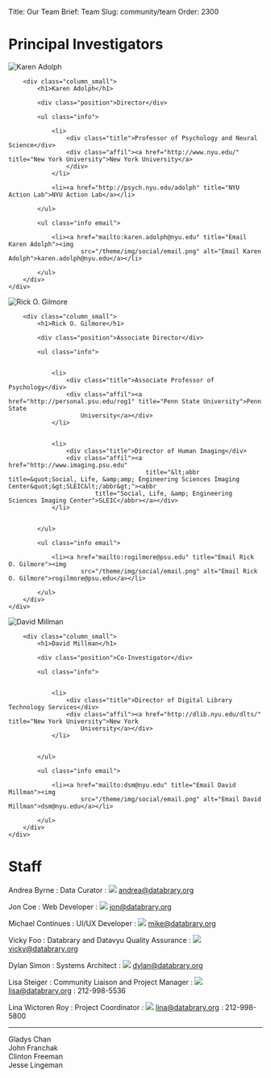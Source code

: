 Title: Our Team
Brief: Team
Slug: community/team
Order: 2300

# Principal Investigators

<article class="profile cf">
    <div class="row">
        <div class="column_mini">
            <img src="/theme/img/profiles/karen.jpg" alt="Karen Adolph" class="avatar">
        </div>

        <div class="column_small">
            <h1>Karen Adolph</h1>

            <div class="position">Director</div>

            <ul class="info">

                <li>
                    <div class="title">Professor of Psychology and Neural Science</div>
                    <div class="affil"><a href="http://www.nyu.edu/" title="New York University">New York University</a>
                    </div>
                </li>

                <li><a href="http://psych.nyu.edu/adolph" title="NYU Action Lab">NYU Action Lab</a></li>

            </ul>

            <ul class="info email">

                <li><a href="mailto:karen.adolph@nyu.edu" title="Email Karen Adolph"><img
                        src="/theme/img/social/email.png" alt="Email Karen Adolph">karen.adolph@nyu.edu</a></li>

            </ul>
        </div>
    </div>
</article>

<article class="profile cf">
    <div class="row">
        <div class="column_mini">
            <img src="/theme/img/profiles/rick.jpg" alt="Rick O. Gilmore" class="avatar">
        </div>

        <div class="column_small">
            <h1>Rick O. Gilmore</h1>

            <div class="position">Associate Director</div>

            <ul class="info">


                <li>
                    <div class="title">Associate Professor of Psychology</div>
                    <div class="affil"><a href="http://personal.psu.edu/rog1" title="Penn State University">Penn State
                        University</a></div>
                </li>


                <li>
                    <div class="title">Director of Human Imaging</div>
                    <div class="affil"><a href="http://www.imaging.psu.edu"
                                          title="&lt;abbr title=&quot;Social, Life, &amp;amp; Engineering Sciences Imaging Center&quot;&gt;SLEIC&lt;/abbr&gt;"><abbr
                            title="Social, Life, &amp; Engineering Sciences Imaging Center">SLEIC</abbr></a></div>
                </li>


            </ul>

            <ul class="info email">

                <li><a href="mailto:rogilmore@psu.edu" title="Email Rick O. Gilmore"><img
                        src="/theme/img/social/email.png" alt="Email Rick O. Gilmore">rogilmore@psu.edu</a></li>

            </ul>
        </div>
    </div>
</article>

<article class="profile cf">
    <div class="row">
        <div class="column_mini">
            <img src="/theme/img/profiles/david.jpg" alt="David Millman" class="avatar">
        </div>

        <div class="column_small">
            <h1>David Millman</h1>

            <div class="position">Co-Investigator</div>

            <ul class="info">


                <li>
                    <div class="title">Director of Digital Library Technology Services</div>
                    <div class="affil"><a href="http://dlib.nyu.edu/dlts/" title="New York University">New York
                        University</a></div>
                </li>


            </ul>

            <ul class="info email">

                <li><a href="mailto:dsm@nyu.edu" title="Email David Millman"><img
                        src="/theme/img/social/email.png" alt="Email David Millman">dsm@nyu.edu</a></li>

            </ul>
        </div>
    </div>
</article>

# Staff

Andrea Byrne
: Data Curator
:	<img src="/theme/img/social/email.png"> [andrea@databrary.org](mailto:andrea@databrary.org "Email Andrea Byrne")
 
Jon Coe
: Web Developer
:	<img src="/theme/img/social/email.png"> [jon@databrary.org](mailto:jon@databrary.org "Email Jon Coe")

Michael Continues
: UI/UX Developer
:	<img src="/theme/img/social/email.png"> [mike@databrary.org](mailto:mike@databrary.org "Email Michael Continues")

Vicky Foo
: Databrary and Datavyu Quality Assurance
:	<img src="/theme/img/social/email.png"> [vicky@databrary.org](mailto:vicky@databrary.org "Email Vicky Foo")

Dylan Simon
: Systems Architect 
:	<img src="/theme/img/social/email.png"> [dylan@databrary.org](mailto:dylan@databrary.org "Email Dylan Simon")

Lisa Steiger
: Community Liaison and Project Manager
:	<img src="/theme/img/social/email.png"> [lisa@databrary.org](mailto:lisa@databrary.org "Email Lisa Steiger")
:	212-998-5536

Lina Wictoren Roy
: Project Coordinator
:	<img src="/theme/img/social/email.png"> [lina@databrary.org](mailto:lina@databrary.org "Email Lina Wictoren Roy")
:   212-998-5800

----

<dl>
<dt>Gladys Chan</dt>
<dt>John Franchak</dt>
<dt>Clinton Freeman</dt>
<dt>Jesse Lingeman</dt>
</dl>
